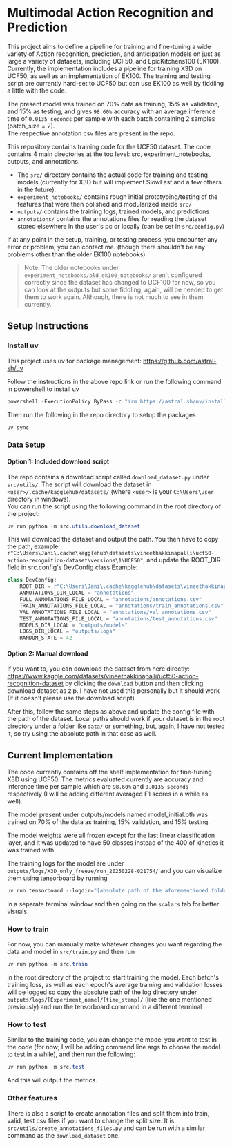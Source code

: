 # Multimodal Action Recognition and Prediction

This project aims to define a pipeline for training and fine-tuning a wide variety of Action recognition, prediction, and anticipation models on just as large a variety of datasets, including UCF50, and EpicKitchens100 (EK100).
Currently, the implementation includes a pipeline for training X3D on UCF50, as well as an implementation of EK100. The training and testing script are currently hard-set to UCF50 but can use EK100 as well by fiddling a little with the code.

The present model was trained on 70% data as training, 15% as validation, and 15% as testing, and gives ```98.60%``` accuracy with an average inference time of ```0.0135 seconds``` per sample with each batch containing 2 samples (batch_size = 2).<br>
The respective annotation csv files are present in the repo.

This repository contains training code for the UCF50 dataset. The code contains 4 main directories at the top level: src, experiment_notebooks, outputs, and annotations. <br>
* The ```src/``` directory contains the actual code for training and testing models (currently for X3D but will implement SlowFast and a few others in the future). <br>
* ```experiment_notebooks/``` contains rough initial prototyping/testing of the features that were then polished and modularized inside ```src/``` <br>
* ```outputs/``` contains the training logs, trained models, and predictions <br>
* ```annotations/``` contains the annotations files for reading the dataset stored elsewhere in the user's pc or locally (can be set in ```src/config.py```) <br>

If at any point in the setup, training, or testing process, you encounter any error or problem, you can contact me. (though there shouldn't be any problems other than the older EK100 notebooks)

> Note: The older notebooks under ```experiment_notebooks/old_ek100_notebooks/``` aren't configured correctly since the dataset has changed to UCF100 for now, so you can look at the outputs but some fiddling, again, will be needed to get them to work again.
> Although, there is not much to see in them currently.

## Setup Instructions

### Install uv
This project uses uv for package management: https://github.com/astral-sh/uv

Follow the instructions in the above repo link or run the following command in powershell to install uv

```powershell
powershell -ExecutionPolicy ByPass -c "irm https://astral.sh/uv/install.ps1 | iex"
```

Then run the following in the repo directory to setup the packages

```powershell
uv sync
```

### Data Setup

#### Option 1: Included download script

The repo contains a download script called ```download_dataset.py``` under ```src/utils/```. The script will download the dataset in ```<user>/.cache/kagglehub/datasets/``` (where ```<user>``` is your ```C:\Users\user``` directory in windows). <br>
You can run the script using the following command in the root directory of the project:

```powershell
uv run python -m src.utils.download_dataset
```

This will download the dataset and output the path. You then have to copy the path, example: ```r"C:\Users\Jani\.cache\kagglehub\datasets\vineethakkinapalli\ucf50-action-recognition-dataset\versions\1\UCF50"```, and update the ROOT_DIR field in src.config's DevConfig class
Example:
```python
class DevConfig:
    ROOT_DIR = r"C:\Users\Jani\.cache\kagglehub\datasets\vineethakkinapalli\ucf50-action-recognition-dataset\versions\1\UCF50"
    ANNOTATIONS_DIR_LOCAL = "annotations"
    FULL_ANNOTATIONS_FILE_LOCAL = "annotations/annotations.csv"
    TRAIN_ANNOTATIONS_FILE_LOCAL = "annotations/train_annotations.csv"
    VAL_ANNOTATIONS_FILE_LOCAL = "annotations/val_annotations.csv"
    TEST_ANNOTATIONS_FILE_LOCAL = "annotations/test_annotations.csv"
    MODELS_DIR_LOCAL = "outputs/models"
    LOGS_DIR_LOCAL = "outputs/logs"
    RANDOM_STATE = 42
```

#### Option 2: Manual download
If you want to, you can download the dataset from here directly: https://www.kaggle.com/datasets/vineethakkinapalli/ucf50-action-recognition-dataset by clicking the ```download``` button and then clicking download dataset as zip. I have not used this personally but it should work (If it doesn't please use the download script)

After this, follow the same steps as above and update the config file with the path of the dataset. Local paths should work if your dataset is in the root directory under a folder like ```data/``` or something, but, again, I have not tested it, so try using the absolute path in that case as well.

## Current Implementation

The code currently contains off the shelf implementation for fine-tuning X3D using UCF50. The metrics evaluated currently are accuracy and inference time per sample which are ```98.60%``` and ```0.0135 seconds``` respectively (I will be adding different averaged F1 scores in a while as well).

The model present under outputs/models named model_initial.pth was trained on 70% of the data as training, 15% validation, and 15% testing.

The model weights were all frozen except for the last linear classification layer, and it was updated to have 50 classes instead of the 400 of kinetics it was trained with.

The training logs for the model are under ```outputs/logs/X3D_only_freeze/run_20250228-021754/``` and you can visualize them using tensorboard by running 
```powershell
uv run tensorboard --logdir="[absolute path of the aforementioned folder in your machine]"
```
in a separate terminal window and then going on the ```scalars``` tab for better visuals.

### How to train

For now, you can manually make whatever changes you want regarding the data and model in ```src/train.py``` and then run
```powershell
uv run python -m src.train
```
in the root directory of the project to start training the model. Each batch's training loss, as well as each epoch's average training and validation losses will be logged so copy the absolute path of the log directory under ```outputs/logs/[Experiment_name]/[time_stamp]/``` (like the one mentioned previously) and run the tensorboard command in a different terminal


### How to test

Similar to the training code, you can change the model you want to test in the code (for now; I will be adding command line args to choose the model to test in a while), and then run the following:
```powershell
uv run python -m src.test
```

And this will output the metrics.

### Other features

There is also a script to create annotation files and split them into train, valid, test csv files if you want to change the split size. It is ```src/utils/create_annotations_files.py``` and can be run with a similar command as the ```download_dataset``` one.
